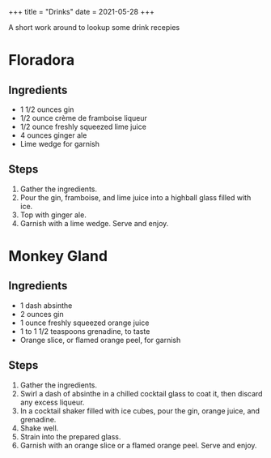 +++
title = "Drinks"
date = 2021-05-28
+++

A short work around to lookup some drink recepies

# Floradora
## Ingredients
- 1 1/2 ounces gin
- 1/2 ounce crème de framboise liqueur
- 1/2 ounce freshly squeezed lime juice
- 4 ounces ginger ale
- Lime wedge for garnish

## Steps
1. Gather the ingredients.
2. Pour the gin, framboise, and lime juice into a highball glass filled with ice.
3. Top with ginger ale.
4. Garnish with a lime wedge. Serve and enjoy.

# Monkey Gland
## Ingredients
- 1 dash absinthe
- 2 ounces gin
- 1 ounce freshly squeezed orange juice
- 1 to 1 1/2 teaspoons grenadine, to taste
- Orange slice, or flamed orange peel, for garnish

## Steps
1. Gather the ingredients.
2. Swirl a dash of absinthe in a chilled cocktail glass to coat it, then discard any excess liqueur.
3. In a cocktail shaker filled with ice cubes, pour the gin, orange juice, and grenadine.
4. Shake well.
5. Strain into the prepared glass.
6. Garnish with an orange slice or a flamed orange peel. Serve and enjoy. 